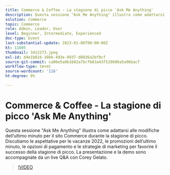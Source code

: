```yaml
---
title: Commerce & Coffee - La stagione di picco 'Ask Me Anything'
description: Questa sessione "Ask Me Anything" illustra come adattarsi alle modifiche dell’ultimo minuto per il sito Commerce durante la stagione di picco. Discutiamo le aspettative per le vacanze 2022, le promozioni dell’ultimo minuto, le opzioni di pagamento e le strategie di marketing per favorire il successo della stagione di picco. La presentazione e la demo sono accompagnate da un live Q&A con Corey Gelato.
solution: Commerce
topic: Commerce
role: Admin, Leader, User
level: Beginner, Intermediate, Experienced
doc-type: Event
last-substantial-update: 2023-01-06T00:00:00Z
kt: 11605
thumbnail: 3412273.jpeg
exl-id: d4e1b816-10b6-493e-8937-d0836a2bf0cf
source-git-commit: ca06e5a8b1602a7bcfb83a43f529680a5a96bacf
workflow-type: tm+mt
source-wordcount: '116'
ht-degree: 0%

---
```


# Commerce &amp; Coffee - La stagione di picco &#39;Ask Me Anything&#39;

Questa sessione &quot;Ask Me Anything&quot; illustra come adattarsi alle modifiche dell’ultimo minuto per il sito Commerce durante la stagione di picco. Discutiamo le aspettative per le vacanze 2022, le promozioni dell’ultimo minuto, le opzioni di pagamento e le strategie di marketing per favorire il successo della stagione di picco. La presentazione e la demo sono accompagnate da un live Q&amp;A con Corey Gelato.

>[!VIDEO](https://video.tv.adobe.com/v/3412273/?quality=12&learn=on)
